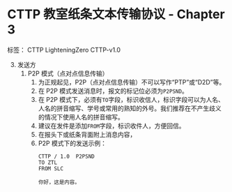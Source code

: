 # CTTP 教室纸条文本传输协议 - Chapter 3

标签： CTTP LighteningZero CTTP-v1.0

3. 发送方
    1. P2P 模式（点对点信息传输）
        1. 为正规起见，P2P（点对点信息传输）不可以写作“PTP”或“D2D”等。
        2. 在 P2P 模式发送消息时，报文的标记位必须为`P2PSND`。
        3. 在 P2P 模式下，必须有`TO`字段，标识收信人，标识字段可以为人名、人名的拼音缩写、学号或常用的熟知的外号。我们推荐在不产生歧义的情况下使用人名的拼音缩写。
        4. 建议在发件是添加`FROM`字段，标识收件人，方便回信。
        5. 在报头下或纸条背面附上消息内容，
        6. P2P 模式下的发送示例：
            ```text
            CTTP / 1.0  P2PSND
            TO ZTL
            FROM SLC

            你好，这是内容。
            ```